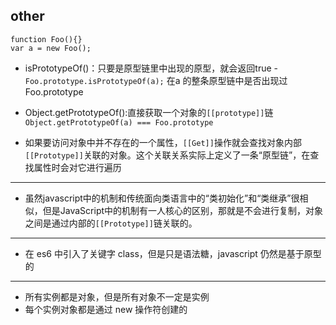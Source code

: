 ## other

```
function Foo(){}
var a = new Foo();
```

- isPrototypeOf()：只要是原型链里中出现的原型，就会返回true
  -`Foo.prototype.isPrototypeOf(a);` 在a 的整条原型链中是否出现过Foo.prototype
- Object.getPrototypeOf():直接获取一个对象的`[[prototype]]`链
  `Object.getPrototypeOf(a) === Foo.prototype`

- 如果要访问对象中并不存在的一个属性，`[[Get]]`操作就会查找对象内部`[[Prototype]]`关联的对象。这个关联关系实际上定义了一条“原型链”，在查找属性时会对它进行遍历

---

- 虽然javascript中的机制和传统面向类语言中的“类初始化”和“类继承”很相似，但是JavaScript中的机制有一人核心的区别，那就是不会进行复制，对象之间是通过内部的`[[Prototype]]`链关联的。

---

- 在 es6 中引入了关键字 class，但是只是语法糖，javascript 仍然是基于原型的

---

- 所有实例都是对象，但是所有对象不一定是实例
- 每个实例对象都是通过 new 操作符创建的


